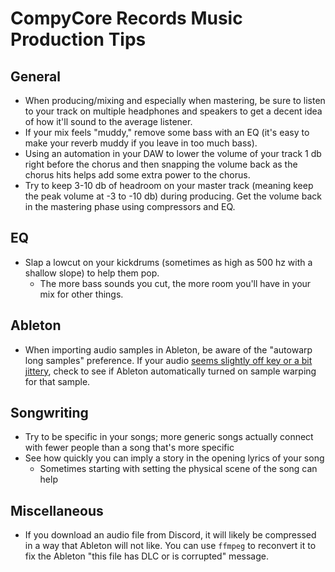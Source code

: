 # CompyCore Records Music Production Tips

## General

- When producing/mixing and especially when mastering, be sure to listen to your track on multiple headphones and speakers to get a decent idea of how it'll sound to the average listener.
- If your mix feels "muddy," remove some bass with an EQ (it's easy to make your reverb muddy if you leave in too much bass).
- Using an automation in your DAW to lower the volume of your track 1 db right before the chorus and then snapping the volume back as the chorus hits helps add some extra power to the chorus.
- Try to keep 3-10 db of headroom on your master track (meaning keep the peak volume at -3 to -10 db) during producing. Get the volume back in the mastering phase using compressors and EQ.

## EQ

- Slap a lowcut on your kickdrums (sometimes as high as 500 hz with a shallow slope) to help them pop.
	- The more bass sounds you cut, the more room you'll have in your mix for other things.

## Ableton

- When importing audio samples in Ableton, be aware of the "autowarp long samples" preference. If your audio [seems slightly off key or a bit jittery](https://www.reddit.com/r/ableton/comments/caywxv/weird_stuttering_on_imported_mp3_files/), check to see if Ableton automatically turned on sample warping for that sample.

## Songwriting

- Try to be specific in your songs; more generic songs actually connect with fewer people than a song that's more specific
- See how quickly you can imply a story in the opening lyrics of your song
	- Sometimes starting with setting the physical scene of the song can help

## Miscellaneous

- If you download an audio file from Discord, it will likely be compressed in a way that Ableton will not like. You can use `ffmpeg` to reconvert it to fix the Ableton "this file has DLC or is corrupted" message.
